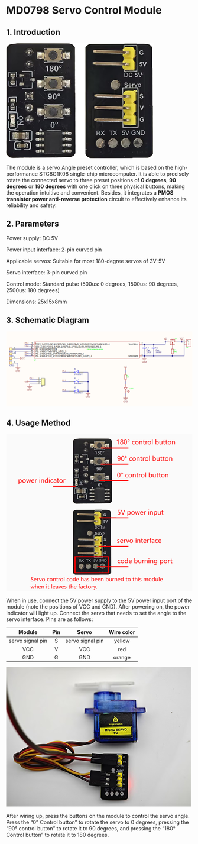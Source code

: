# MD0798 Servo Control Module

## 1. Introduction

![1-1](./media/1-1.png)

The module is a servo Angle preset controller, which is based on the high-performance STC8G1K08 single-chip microcomputer. It is able to precisely rotate the connected servo to three preset positions of **0 degrees**, **90 degrees** or **180 degrees** with one click on three physical buttons, making the operation intuitive and convenient. Besides, it integrates a **PMOS transistor power anti-reverse protection** circuit to effectively enhance its reliability and safety.

## 2. Parameters

Power supply: DC 5V

Power input interface: 2-pin curved pin

Applicable servos: Suitable for most 180-degree servos of 3V-5V

Servo interface: 3-pin curved pin

Control mode: Standard pulse (500us: 0 degrees, 1500us: 90 degrees, 2500us: 180 degrees)

Dimensions: 25x15x8mm

## 3. Schematic Diagram

![image-20250715111040458](./media/image-20250715111040458.png)

## 4. Usage Method

![1-2](./media/1-2.png)

When in use, connect the 5V power supply to the 5V power input port of the module (note the positions of VCC and GND). After powering on, the power indicator will light up. Connect the servo that needs to set the angle to the servo interface. Pins are as follows:

|      Module      | Pin  |      Servo       | Wire color |
| :--------------: | :--: | :--------------: | :--------: |
| servo signal pin |  S   | servo signal pin |   yellow   |
|       VCC        |  V   |       VCC        |    red     |
|       GND        |  G   |       GND        |   orange   |

![1-3](./media/1-3.png)

After wiring up, press the buttons on the module to control the servo angle. Press the “0° Control button” to rotate the servo to 0 degrees, pressing the “90° control button” to rotate it to 90 degrees, and pressing the “180° Control button” to rotate it to 180 degrees.